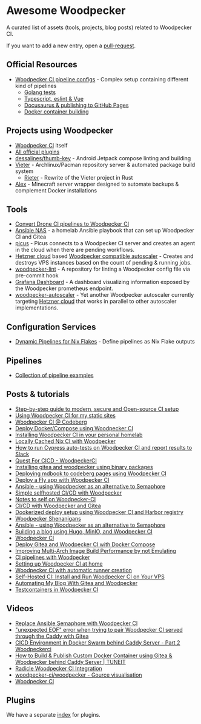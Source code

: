 # Awesome Woodpecker

A curated list of assets (tools, projects, blog posts) related to Woodpecker CI.

If you want to add a new entry, open a [pull-request](https://github.com/woodpecker-ci/woodpecker/edit/main/docs/docs/92-awesome.md).

## Official Resources

- [Woodpecker CI pipeline configs](https://github.com/woodpecker-ci/woodpecker/tree/main/.woodpecker) - Complex setup containing different kind of pipelines
  - [Golang tests](https://github.com/woodpecker-ci/woodpecker/blob/main/.woodpecker/test.yaml)
  - [Typescript, eslint & Vue](https://github.com/woodpecker-ci/woodpecker/blob/main/.woodpecker/web.yaml)
  - [Docusaurus & publishing to GitHub Pages](https://github.com/woodpecker-ci/woodpecker/blob/main/.woodpecker/docs.yaml)
  - [Docker container building](https://github.com/woodpecker-ci/woodpecker/blob/main/.woodpecker/docker.yaml)

## Projects using Woodpecker

- [Woodpecker CI](https://github.com/woodpecker-ci/woodpecker/tree/main/.woodpecker) itself
- [All official plugins](https://github.com/woodpecker-ci?q=plugin&type=all)
- [dessalines/thumb-key](https://github.com/dessalines/thumb-key/blob/main/.woodpecker.yml) - Android Jetpack compose linting and building
- [Vieter](https://git.rustybever.be/vieter-v/vieter) - Archlinux/Pacman repository server & automated package build system
  - [Rieter](https://git.rustybever.be/Chewing_Bever/rieter) - Rewrite of the Vieter project in Rust
- [Alex](https://git.rustybever.be/Chewing_Bever/alex) - Minecraft server wrapper designed to automate backups & complement Docker installations

## Tools

- [Convert Drone CI pipelines to Woodpecker CI](https://codeberg.org/lafriks/woodpecker-pipeline-transform)
- [Ansible NAS](https://github.com/davestephens/ansible-nas/) - a homelab Ansible playbook that can set up Woodpecker CI and Gitea
- [picus](https://github.com/windsource/picus) - Picus connects to a Woodpecker CI server and creates an agent in the cloud when there are pending workflows.
- [Hetzner cloud](https://www.hetzner.com/cloud) based [Woodpecker compatible autoscaler](https://git.ljoonal.xyz/ljoonal/hetzner-ci-autoscaler) - Creates and destroys VPS instances based on the count of pending & running jobs.
- [woodpecker-lint](https://git.schmidl.dev/schtobia/woodpecker-lint) - A repository for linting a Woodpecker config file via pre-commit hook
- [Grafana Dashboard](https://github.com/Janik-Haag/woodpecker-grafana-dashboard) - A dashboard visualizing information exposed by the Woodpecker prometheus endpoint.
- [woodpecker-autoscaler](https://github.com/Lerentis/woodpecker-autoscaler) - Yet another Woodpecker autoscaler currently targeting [Hetzner cloud](https://www.hetzner.com/cloud) that works in parallel to other autoscaler implementations.

## Configuration Services

- [Dynamic Pipelines for Nix Flakes](https://github.com/pinpox/woodpecker-flake-pipeliner) - Define pipelines as Nix Flake outputs

## Pipelines

- [Collection of pipeline examples](https://codeberg.org/Codeberg-CI/examples)

## Posts & tutorials

- [Step-by-step guide to modern, secure and Open-source CI setup](https://devforth.io/blog/step-by-step-guide-to-modern-secure-ci-setup/)
- [Using Woodpecker CI for my static sites](https://jan.wildeboer.net/2022/07/Woodpecker-CI-Jekyll/)
- [Woodpecker CI @ Codeberg](https://www.sarkasti.eu/articles/post/woodpecker/)
- [Deploy Docker/Compose using Woodpecker CI](https://hinty.io/vverenko/deploy-docker-compose-using-woodpecker-ci/)
- [Installing Woodpecker CI in your personal homelab](https://pwa.io/articles/installing-woodpecker-in-your-homelab/)
- [Locally Cached Nix CI with Woodpecker](https://blog.kotatsu.dev/posts/2023-04-21-woodpecker-nix-caching/)
- [How to run Cypress auto-tests on Woodpecker CI and report results to Slack](https://devforth.io/blog/how-to-run-cypress-auto-tests-on-woodpecker-ci-and-report-results-to-slack/)
- [Quest For CICD - WoodpeckerCI](https://omaramin.me/posts/woodpecker/)
- [Installing gitea and woodpecker using binary packages](https://neelex.com/2023/03/26/Installing-gitea-using-binary-packages/)
- [Deploying mdbook to codeberg pages using Woodpecker CI](https://www.markpitblado.me/blog/deploying-mdbook-to-codeberg-pages-using-woodpecker-ci/)
- [Deploy a Fly app with Woodpecker CI](https://joeroe.io/2024/01/09/deploy-fly-woodpecker-ci.html)
- [Ansible - using Woodpecker as an alternative to Semaphore](https://pat-s.me/ansible-using-woodpecker-as-an-alternative-to-semaphore/)
- [Simple selfhosted CI/CD with Woodpecker](https://xyquadrat.ch/blog/simple-ci-with-woodpecker/)
- [Notes to self on Woodpecker-CI](https://jpmens.net/2023/09/22/notes-to-self-on-woodpecker-ci/)
- [CI/CD with Woodpecker and Gitea](https://wilw.dev/blog/2023/04/23/woodpecker-ci/)
- [Dookerized deploy setup using Woodpecker CI and Harbor registry](https://devforth.io/blog/dookerized-deploy-setup-using-woodpecker-ci-and-harbor-registry/)
- [Woodpecker Shenanigans](https://jan.wildeboer.net/2024/12/Woodpecker-Shenanigans/)
- [Ansible - using Woodpecker as an alternative to Semaphore](https://pat-s.me/ansible-using-woodpecker-as-an-alternative-to-semaphore/)
- [Building a blog using Hugo, MinIO, and Woodpecker CI](https://bluemedia.dev/blog/blog-using-hugo-minio-and-woodpcker-ci/)
- [Woodpecker CI](https://blog.mariom.pl/posts/2023/03/woodpecker/)
- [Deploy Gitea and Woodpecker CI with Docker Compose](https://www.alexruf.net/posts/deploy-gitea-woodpecker-docker-compose/)
- [Improving Multi-Arch Image Build Performance by not Emulating](https://blog.mei-home.net/posts/improving-container-image-build-perf-with-buildah/)
- [CI pipelines with Woodpecker](https://blog.reinhard.codes/2024/11/19/ci-pipelines-with-woodpecker/)
- [Setting up Woodpecker CI at home](https://jamesbrechtel.com/posts/wasting-time-for-misery-and-loss/)
- [Woodpecker CI with automatic runner creation](https://planet.kde.org/jonah-bruchert-2023-05-13-woodpecker-ci-with-automatic-runner-creation/)
- [Self-Hosted CI: Install and Run Woodpecker CI on Your VPS](https://mangohost.net/blog/self-hosted-ci-install-and-run-woodpecker-ci-on-your-vps/)
- [Automating My Blog With Gitea and Woodpecker](https://bgenc.net/2022.11.19.automating-my-blog-with-gitea-and-woodpecker/)
- [Testcontainers in Woodpecker CI](https://gaborpihaj.com/posts/testcontainers-in-woodpecker-ci/)

## Videos

- [Replace Ansible Semaphore with Woodpecker CI](https://www.youtube.com/watch?v=d610YPvCB0E)
- ["unexpected EOF" error when trying to pair Woodpecker CI served through the Caddy with Gitea](https://www.youtube.com/watch?v=n7Hyvt71Np0)
- [CICD Environment in Docker Swarm behind Caddy Server - Part 2 Woodpeckerci](https://www.youtube.com/watch?v=rkbw_k7JvS0)
- [How to Build & Publish Custom Docker Container using Gitea & Woodpecker behind Caddy Server | TUNEIT](https://www.youtube.com/watch?v=9m7DbgL1mNk)
- [Radicle Woodpecker CI Integration](https://www.youtube.com/watch?v=Ks1nbYLn4P8)
- [woodpecker-ci/woodpecker - Gource visualisation](https://www.youtube.com/watch?v=38JuakZ6m5s)
- [Woodpecker CI](https://www.youtube.com/watch?v=Htd98Mepu4s)

## Plugins

We have a separate [index](/plugins) for plugins.
